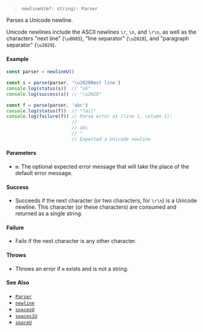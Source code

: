 <!--
 Copyright (c) 2020 Thomas J. Otterson
 
 This software is released under the MIT License.
 https://opensource.org/licenses/MIT
-->

> `newlineU(m?: string): Parser`

Parses a Unicode newline.

Unicode newlines include the ASCII newlines `\r`, `\n`, and `\r\n`, as well as the characters "next line" (`\u0085`), "line separator" (`\u2028`), and "paragraph separator" (`\u2029`).

#### Example

```javascript
const parser = newlineU()

const s = parse(parser, '\u2028Next line')
console.log(status(s))  // "ok"
console.log(success(s)) // "\u2028"

const f = parse(parser, 'abc')
console.log(status(f))  // "fail"
console.log(failure(f)) // Parse error at (line 1, column 1):
                        //
                        // abc
                        // ^
                        // Expected a Unicode newline
```

#### Parameters

* `m`: The optional expected error message that will take the place of the default error message.

#### Success

* Succeeds if the next character (or two characters, for `\r\n`) is a Unicode newline. This character (or these characters) are consumed and returned as a single string.

#### Failure

* Fails if the next character is any other character.

#### Throws

* Throws an error if `m` exists and is not a string.

#### See Also

* [`Parser`](../types/parser.md)
* [`newline`](newline.md)
* [`spacesU`](spacesu.md)
* [`spaces1U`](spaces1u.md)
* [`spaceU`](spaceu.md)
